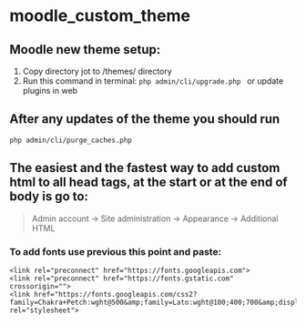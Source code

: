 # moodle_custom_theme

## Moodle new theme setup:
1. Copy directory jot to /themes/ directory
2. Run this command in terminal:
```php admin/cli/upgrade.php ```
   or update plugins in web 
   
   
   
## After any updates of the theme you should run 

```php admin/cli/purge_caches.php```


## The easiest and the fastest way to add custom html to all head tags, at the start or at the end of body is go to:
> Admin account -> Site administration -> Appearance -> Additional HTML

### To add fonts use previous this point and paste:
```
<link rel="preconnect" href="https://fonts.googleapis.com">
<link rel="preconnect" href="https://fonts.gstatic.com" crossorigin="">
<link href="https://fonts.googleapis.com/css2?family=Chakra+Petch:wght@500&amp;family=Lato:wght@100;400;700&amp;display=swap" rel="stylesheet">
```